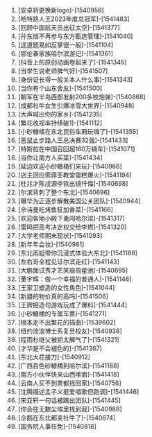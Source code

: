 
1. [安卓将更换新logo]-[1540956]
1. [哈特路人王2023年度总冠军]-[1541483]
1. [回顾中国航天员出征太空]-[1541377]
1. [孙东旭不再参与东方甄选管理]-[1541040]
1. [这道题易如反掌很一般]-[1541104]
1. [鄂伦春家族哈尔滨游记]-[1541361]
1. [抖音上的原创动画卷起来了]-[1541345]
1. [当学生说老师脾气好]-[1541507]
1. [身份证长得一般关本人什么事]-[1541343]
1. [当你有个山东舍友]-[1541500]
1. [朝军在半岛西部发射200多枚炮弹]-[1540868]
1. [成都社牛女生引爆冰雪大世界]-[1540948]
1. [大声喊出你的家乡]-[1541235]
1. [繁花收视率持续破1]-[1541112]
1. [小砂糖橘在东北民俗车厢玩嗨了]-[1541355]
1. [恶鼠止步路人王总决赛32强]-[1541433]
1. [特斯拉在中国召回超160万辆车]-[1541071]
1. [当你让南方人买菜]-[1541434]
1. [延边欢迎小砂糖橘们来玩]-[1540966]
1. [店主回应索菲亚教堂蛋糕爆火]-[1541194]
1. [杜兆才陈戌源李铁出镜忏悔]-[1540698]
1. [尔滨背刺了整个东北]-[1540696]
1. [曝华为正逐步解散美国公关团队]-[1540944]
1. [佘诗曼吃烤鱼狂加香菜]-[1541166]
1. [欢迎各地小殿下勇闯哈尔滨]-[1541317]
1. [雷鸣把高考决定权交给李燃]-[1541320]
1. [大学老师期末现状]-[1541093]
1. [新年年会妆]-[1540981]
1. [东北雨姐带你沉浸式体验大东北]-[1541189]
1. [左右哥全程见证尔滨走红]-[1541143]
1. [大鹏面试秀才艺笑崩周星驰]-[1540695]
1. [董宇辉：做一个幸福的普通人]-[1541146]
1. [王家卫塑造的女性角色]-[1541044]
1. [新疆的物价真的高吗]-[1541506]
1. [王牌把造句游戏玩成了爆料]-[1541444]
1. [小砂糖橘的专属车票]-[1541271]
1. [根本走不出繁花的插曲]-[1539602]
1. [纽约流浪博士系复旦校友]-[1540938]
1. [程雨杉继父被抓太解气了]-[1541321]
1. [才华是不会褪色的]-[1541367]
1. [东北大花接力]-[1540912]
1. [广西百色砂糖橘到哈尔滨]-[1541188]
1. [南方小伙伴快来山西嗦面]-[1541418]
1. [云南人买不到票都摇回家]-[1540756]
1. [沈腾描述孟子义挺爱唱歌但跑调]-[1541446]
1. [宋亚轩一句话被踢出团队]-[1541445]
1. [你会在无数尘埃里找到我]-[1540988]
1. [企鹅在东北都变社牛了]-[1540674]
1. [国务院人事任免]-[1540818]